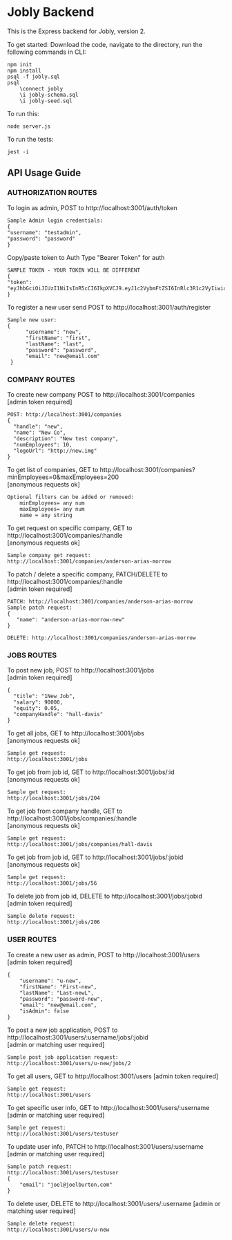 # Jobly Backend

This is the Express backend for Jobly, version 2.

To get started: 
Download the code, navigate to the directory, run the following commands in CLI:

    npm init
    npm install
    psql -f jobly.sql
    psql
        \connect jobly
        \i jobly-schema.sql
        \i jobly-seed.sql

To run this:

    node server.js
    
To run the tests:

    jest -i

## API Usage Guide

### AUTHORIZATION ROUTES
To login as admin, POST to http://localhost:3001/auth/token

    Sample Admin login credentials:
    {
    "username": "testadmin",
    "password": "password"
    }

Copy/paste token to Auth Type "Bearer Token" for auth

    SAMPLE TOKEN - YOUR TOKEN WILL BE DIFFERENT
    {
	"token": "eyJhbGciOiJIUzI1NiIsInR5cCI6IkpXVCJ9.eyJ1c2VybmFtZSI6InRlc3R1c2VyIiwiaXNBZG1pbiI6ZmFsc2UsImlhdCI6MTY4MDI4MTExOH0.j14bPEoXZf6dBdZq1HmaRfhuxUGtkCa7TaoOFmfYVIo"
    }

To register a new user send POST to http://localhost:3001/auth/register

    Sample new user:
    {
          "username": "new",
          "firstName": "first",
          "lastName": "last",
          "password": "password",
          "email": "new@email.com"
     }

### COMPANY ROUTES  
To create new company POST to http://localhost:3001/companies
<br>[admin token required]
    
    POST: http://localhost:3001/companies
    {
      "handle": "new",
      "name": "New Co",
      "description": "New test company",
      "numEmployees": 10,
      "logoUrl": "http://new.img"
    }

To get list of companies, GET to http://localhost:3001/companies?minEmployees=0&maxEmployees=200
<br>[anonymous requests ok]

    Optional filters can be added or removed:
        minEmployees= any num
        maxEmployees= any num
        name = any string

To get request on specific company, GET to http://localhost:3001/companies/:handle
<br>[anonymous requests ok]

    Sample company get request:
    http://localhost:3001/companies/anderson-arias-morrow

To patch / delete a specific company, PATCH/DELETE to http://localhost:3001/companies/:handle
<br>[admin token required]

    PATCH: http://localhost:3001/companies/anderson-arias-morrow
    Sample patch request:
    {
	   "name": "anderson-arias-morrow-new"
    }

    DELETE: http://localhost:3001/companies/anderson-arias-morrow


### JOBS ROUTES  
To post new job, POST to http://localhost:3001/jobs
<br>[admin token required]

    {
      "title": "1New Job",
      "salary": 90000,
      "equity": 0.05,
      "companyHandle": "hall-davis"
    }
    
To get all jobs, GET to http://localhost:3001/jobs
<br>[anonymous requests ok]

    Sample get request:
    http://localhost:3001/jobs

To get job from job id, GET to http://localhost:3001/jobs/:id
<br>[anonymous requests ok]

    Sample get request:
    http://localhost:3001/jobs/204

To get job from company handle, GET to http://localhost:3001/jobs/companies/:handle
<br>[anonymous requests ok]

    Sample get request:
    http://localhost:3001/jobs/companies/hall-davis

To get job from job id, GET to http://localhost:3001/jobs/:jobid
<br>[anonymous requests ok]

    Sample get request:
    http://localhost:3001/jobs/56


To delete job from job id, DELETE to http://localhost:3001/jobs/:jobid
<br>[admin token required]

    Sample delete request:
    http://localhost:3001/jobs/206

### USER ROUTES  
To create a new user as admin, POST to http://localhost:3001/users
<br>[admin token required]

    {
        "username": "u-new",
        "firstName": "First-new",
        "lastName": "Last-newL",
        "password": "password-new",
        "email": "new@email.com",
        "isAdmin": false
    }

To post a new job application, POST to http://localhost:3001/users/:username/jobs/:jobid
<br>[admin or matching user required]

    Sample post job application request:
    http://localhost:3001/users/u-new/jobs/2

To get all users, GET to http://localhost:3001/users
[admin token required]

    Sample get request:
    http://localhost:3001/users


To get specific user info, GET to http://localhost:3001/users/:username
[admin or matching user required]

    Sample get request:
    http://localhost:3001/users/testuser

To update user info, PATCH to http://localhost:3001/users/:username
[admin or matching user required]

    Sample patch request:
    http://localhost:3001/users/testuser
    {
		"email": "joel@joelburton.com"
    }

To delete user, DELETE to http://localhost:3001/users/:username
[admin or matching user required]

    Sample delete request:
    http://localhost:3001/users/u-new